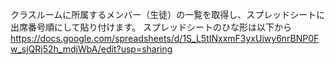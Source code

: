 クラスルームに所属するメンバー（生徒）の一覧を取得し、スプレッドシートに出席番号順にして貼り付けます。
スプレッドシートのひな形は以下から
https://docs.google.com/spreadsheets/d/1S_L5tINxxmF3yxUiwy6nrBNP0Fw_sjQRj52h_mdjWbA/edit?usp=sharing
